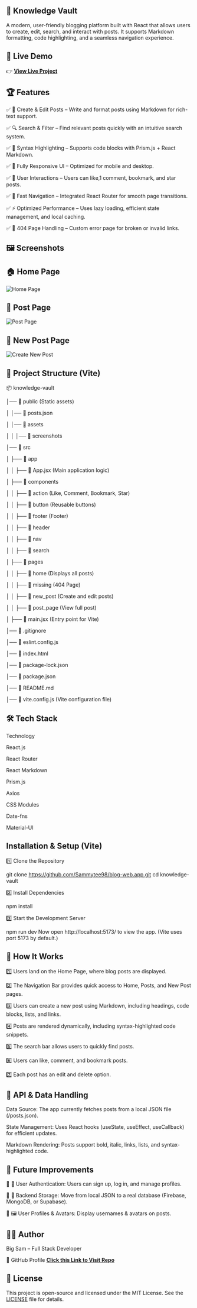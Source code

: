 ## 🚀 Knowledge Vault

A modern, user-friendly blogging platform built with React that allows users to create, edit, search, and interact with posts. It supports Markdown formatting, code highlighting, and a seamless navigation experience.

## 🚀 Live Demo

👉 **[View Live Project](https://the-knowledge-vault.netlify.app/)**

## 🏆 Features

✅ 📝 Create & Edit Posts – Write and format posts using Markdown for rich-text support.

✅ 🔍 Search & Filter – Find relevant posts quickly with an intuitive search system.

✅ 🎨 Syntax Highlighting – Supports code blocks with Prism.js + React Markdown.

✅ 📂 Fully Responsive UI – Optimized for mobile and desktop.

✅ 💬 User Interactions – Users can like,1 comment, bookmark, and star posts.

✅ 🚀 Fast Navigation – Integrated React Router for smooth page transitions.

✅ ⚡ Optimized Performance – Uses lazy loading, efficient state management, and local caching.

✅ 🛑 404 Page Handling – Custom error page for broken or invalid links.

## 🖼️ Screenshots

## 🏠 Home Page

![Home Page](./public/assets/screenshots/home.png)

## 📝 Post Page

![Post Page](./public/assets/screenshots/post_page.png)

## 📄 New Post Page

![Create New Post](./public/assets/screenshots/new_post.png)

## 📂 Project Structure (Vite)

📦 knowledge-vault

│── 📁 public (Static assets)

│ │── 📜 posts.json

│ │── 📁 assets

│ │ │── 📁 screenshots

│── 📁 src

│ ├── 📁 app

│ │ ├── 📜 App.jsx (Main application logic)

│ ├── 📁 components

│ │ ├── 📁 action (Like, Comment, Bookmark, Star)

│ │ ├── 📁 button (Reusable buttons)

│ │ ├── 📁 footer (Footer)

│ │ ├── 📁 header

│ │ ├── 📁 nav

│ │ ├── 📁 search

│ ├── 📁 pages

│ │ ├── 📁 home (Displays all posts)

│ │ ├── 📁 missing (404 Page)

│ │ ├── 📁 new_post (Create and edit posts)

│ │ ├── 📁 post_page (View full post)

│ ├── 📜 main.jsx (Entry point for Vite)

│── 📜 .gitignore

│── 📜 eslint.config.js

│── 📜 index.html

│── 📜 package-lock.json

│── 📜 package.json

│── 📜 README.md

│── 📜 vite.config.js (Vite configuration file)

## 🛠 Tech Stack

Technology

React.js

React Router

React Markdown

Prism.js

Axios

CSS Modules

Date-fns

Material-UI

## Installation & Setup (Vite)

1️⃣ Clone the Repository

git clone https://github.com/Sammytee98/blog-web.app.git
cd knowledge-vault

2️⃣ Install Dependencies

npm install

3️⃣ Start the Development Server

npm run dev
Now open http://localhost:5173/ to view the app. (Vite uses port 5173 by default.)

## 🎯 How It Works

1️⃣ Users land on the Home Page, where blog posts are displayed.

2️⃣ The Navigation Bar provides quick access to Home, Posts, and New Post pages.

3️⃣ Users can create a new post using Markdown, including headings, code blocks, lists, and links.

4️⃣ Posts are rendered dynamically, including syntax-highlighted code snippets.

5️⃣ The search bar allows users to quickly find posts.

6️⃣ Users can like, comment, and bookmark posts.

7️⃣ Each post has an edit and delete option.

## 🔗 API & Data Handling

Data Source: The app currently fetches posts from a local JSON file (/posts.json).

State Management: Uses React hooks (useState, useEffect, useCallback) for efficient updates.

Markdown Rendering: Posts support bold, italic, links, lists, and syntax-highlighted code.

## 🌟 Future Improvements

🚀 🔐 User Authentication: Users can sign up, log in, and manage profiles.

🚀 📡 Backend Storage: Move from local JSON to a real database (Firebase, MongoDB, or Supabase).

🚀 🖼️ User Profiles & Avatars: Display usernames & avatars on posts.

## 👨‍💻 Author

Big Sam – Full Stack Developer

🔗 GitHub Profile **[Click this Link to Visit Repo](https://github.com/Sammytee98?tab=repositories)**

## 📜 License

This project is open-source and licensed under the MIT License. See the [LICENSE](./LICENSE) file for details.
